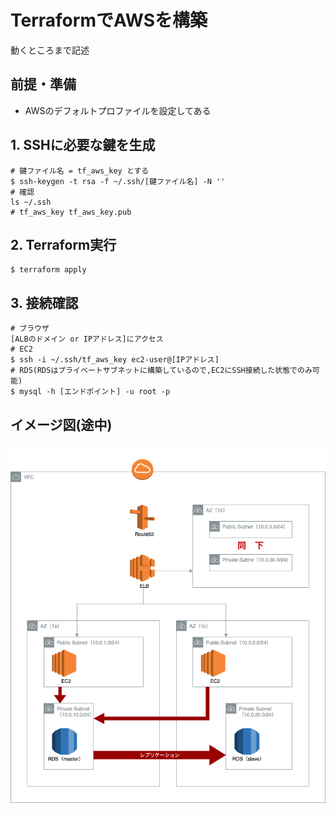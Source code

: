 # TerraformでAWSを構築

動くところまで記述

## 前提・準備
- AWSのデフォルトプロファイルを設定してある

## 1. SSHに必要な鍵を生成
```sh:
# 鍵ファイル名 = tf_aws_key とする
$ ssh-keygen -t rsa -f ~/.ssh/[鍵ファイル名] -N ''
# 確認
ls ~/.ssh
# tf_aws_key tf_aws_key.pub
```

## 2. Terraform実行
```sh:
$ terraform apply
```

## 3. 接続確認
```sh:
# ブラウザ
[ALBのドメイン or IPアドレス]にアクセス
# EC2
$ ssh -i ~/.ssh/tf_aws_key ec2-user@[IPアドレス]
# RDS(RDSはプライベートサブネットに構築しているので,EC2にSSH接続した状態でのみ可能)
$ mysql -h [エンドポイント] -u root -p
```

## イメージ図(途中)
![イメージ図](./docs/image.png)
